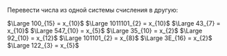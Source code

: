 Перевести числа из одной системы счисления в другую:

$\Large 100_{15} = x_{10}$
$\Large 1011101_{2} = x_{10}$
$\Large 43_{7} = x_{10}$
$\Large 547_{10} = x_{5}$
$\Large 35_{10} = x_{2}$
$\Large 92_{10} = x_{12}$
$\Large 101101_{2} = x_{8}$
$\Large 3E_{16} = x_{2}$
$\Large 122_{3} = x_{5}$ 




